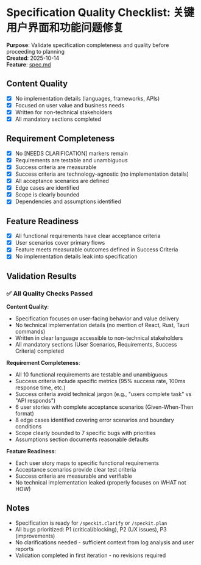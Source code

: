 # Specification Quality Checklist: 关键用户界面和功能问题修复

**Purpose**: Validate specification completeness and quality before proceeding to planning  
**Created**: 2025-10-14  
**Feature**: [spec.md](../spec.md)

## Content Quality

- [x] No implementation details (languages, frameworks, APIs)
- [x] Focused on user value and business needs
- [x] Written for non-technical stakeholders
- [x] All mandatory sections completed

## Requirement Completeness

- [x] No [NEEDS CLARIFICATION] markers remain
- [x] Requirements are testable and unambiguous
- [x] Success criteria are measurable
- [x] Success criteria are technology-agnostic (no implementation details)
- [x] All acceptance scenarios are defined
- [x] Edge cases are identified
- [x] Scope is clearly bounded
- [x] Dependencies and assumptions identified

## Feature Readiness

- [x] All functional requirements have clear acceptance criteria
- [x] User scenarios cover primary flows
- [x] Feature meets measurable outcomes defined in Success Criteria
- [x] No implementation details leak into specification

## Validation Results

### ✅ All Quality Checks Passed

**Content Quality**: 
- Specification focuses on user-facing behavior and value delivery
- No technical implementation details (no mention of React, Rust, Tauri commands)
- Written in clear language accessible to non-technical stakeholders
- All mandatory sections (User Scenarios, Requirements, Success Criteria) completed

**Requirement Completeness**:
- All 10 functional requirements are testable and unambiguous
- Success criteria include specific metrics (95% success rate, 100ms response time, etc.)
- Success criteria avoid technical jargon (e.g., "users complete task" vs "API responds")
- 6 user stories with complete acceptance scenarios (Given-When-Then format)
- 8 edge cases identified covering error scenarios and boundary conditions
- Scope clearly bounded to 7 specific bugs with priorities
- Assumptions section documents reasonable defaults

**Feature Readiness**:
- Each user story maps to specific functional requirements
- Acceptance scenarios provide clear test criteria
- Success criteria are measurable and verifiable
- No technical implementation leaked (properly focuses on WHAT not HOW)

## Notes

- Specification is ready for `/speckit.clarify` or `/speckit.plan`
- All bugs prioritized: P1 (critical/blocking), P2 (UX issues), P3 (improvements)
- No clarifications needed - sufficient context from log analysis and user reports
- Validation completed in first iteration - no revisions required

